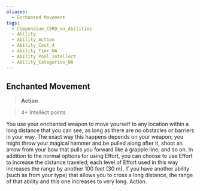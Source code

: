 ```yaml
---
aliases:
  - Enchanted Movement
tags:
  - Compendium_CSRD_en_Abilities
  - Ability
  - Ability_Action
  - Ability_Cost_4
  - Ability_Tier_NA
  - Ability_Pool_Intellect
  - Ability_Categories_NA
---
```

  
    
## Enchanted Movement    
>**Action**    
>4+ Intellect points  
    
You use your enchanted weapon to move yourself to any location within a long distance that you can see, as long as there are no obstacles or barriers in your way. The exact way this happens depends on your weapon; you might throw your magical hammer and be pulled along after it, shoot an arrow from your bow that pulls you forward like a grapple line, and so on. In addition to the normal options for using Effort, you can choose to use Effort to increase the distance traveled; each level of Effort used in this way increases the range by another 100 feet (30 m). If you have another ability (such as from your type) that allows you to cross a long distance, the range of that ability and this one increases to very long. Action.